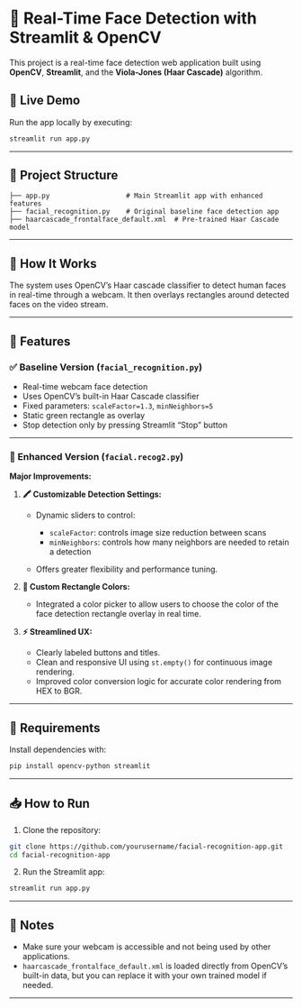 # 🎯 Real-Time Face Detection with Streamlit & OpenCV

This project is a real-time face detection web application built using **OpenCV**, **Streamlit**, and the **Viola-Jones (Haar Cascade)** algorithm.

## 📸 Live Demo

Run the app locally by executing:

```bash
streamlit run app.py
```

---

## 📂 Project Structure

```
├── app.py                   # Main Streamlit app with enhanced features
├── facial_recognition.py    # Original baseline face detection app
├── haarcascade_frontalface_default.xml  # Pre-trained Haar Cascade model
```

---

## 🧠 How It Works

The system uses OpenCV’s Haar cascade classifier to detect human faces in real-time through a webcam. It then overlays rectangles around detected faces on the video stream.

---

## 🚀 Features

### ✅ Baseline Version (`facial_recognition.py`)

* Real-time webcam face detection
* Uses OpenCV’s built-in Haar Cascade classifier
* Fixed parameters: `scaleFactor=1.3`, `minNeighbors=5`
* Static green rectangle as overlay
* Stop detection only by pressing Streamlit “Stop” button

---

### 🌟 Enhanced Version (`facial.recog2.py`)

**Major Improvements:**

1. **🖍️ Customizable Detection Settings:**

   * Dynamic sliders to control:

     * `scaleFactor`: controls image size reduction between scans
     * `minNeighbors`: controls how many neighbors are needed to retain a detection
   * Offers greater flexibility and performance tuning.

2. **🎨 Custom Rectangle Colors:**

   * Integrated a color picker to allow users to choose the color of the face detection rectangle overlay in real time.

3. **⚡ Streamlined UX:**

   * Clearly labeled buttons and titles.
   * Clean and responsive UI using `st.empty()` for continuous image rendering.
   * Improved color conversion logic for accurate color rendering from HEX to BGR.

---

## 🔧 Requirements

Install dependencies with:

```bash
pip install opencv-python streamlit
```

---

## 📥 How to Run

1. Clone the repository:

```bash
git clone https://github.com/yourusername/facial-recognition-app.git
cd facial-recognition-app
```

2. Run the Streamlit app:

```bash
streamlit run app.py
```

---

## 📌 Notes

* Make sure your webcam is accessible and not being used by other applications.
* `haarcascade_frontalface_default.xml` is loaded directly from OpenCV’s built-in data, but you can replace it with your own trained model if needed.

---



